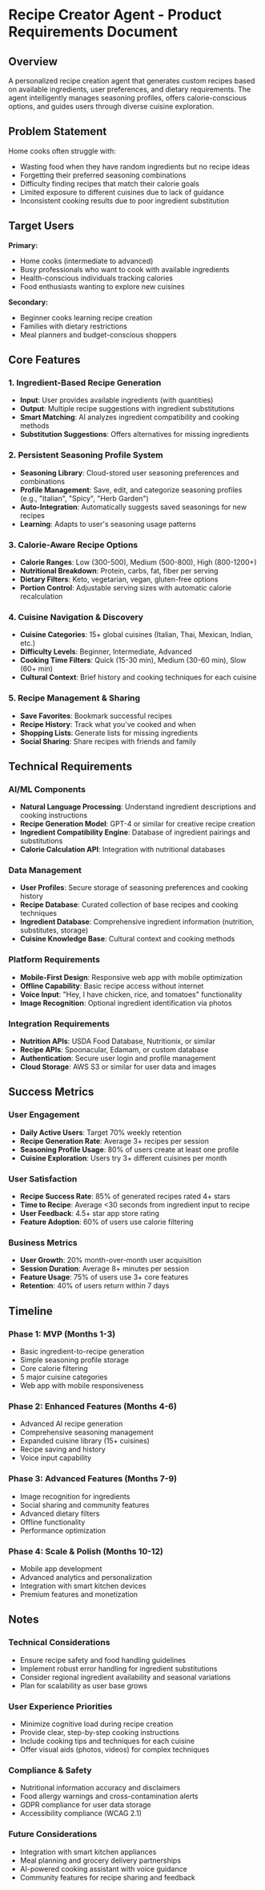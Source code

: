 # Recipe Creator Agent - Product Requirements Document

## Overview
A personalized recipe creation agent that generates custom recipes based on available ingredients, user preferences, and dietary requirements. The agent intelligently manages seasoning profiles, offers calorie-conscious options, and guides users through diverse cuisine exploration.

## Problem Statement
Home cooks often struggle with:
- Wasting food when they have random ingredients but no recipe ideas
- Forgetting their preferred seasoning combinations
- Difficulty finding recipes that match their calorie goals
- Limited exposure to different cuisines due to lack of guidance
- Inconsistent cooking results due to poor ingredient substitution

## Target Users
**Primary:**
- Home cooks (intermediate to advanced)
- Busy professionals who want to cook with available ingredients
- Health-conscious individuals tracking calories
- Food enthusiasts wanting to explore new cuisines

**Secondary:**
- Beginner cooks learning recipe creation
- Families with dietary restrictions
- Meal planners and budget-conscious shoppers

## Core Features

### 1. Ingredient-Based Recipe Generation
- **Input**: User provides available ingredients (with quantities)
- **Output**: Multiple recipe suggestions with ingredient substitutions
- **Smart Matching**: AI analyzes ingredient compatibility and cooking methods
- **Substitution Suggestions**: Offers alternatives for missing ingredients

### 2. Persistent Seasoning Profile System
- **Seasoning Library**: Cloud-stored user seasoning preferences and combinations
- **Profile Management**: Save, edit, and categorize seasoning profiles (e.g., "Italian", "Spicy", "Herb Garden")
- **Auto-Integration**: Automatically suggests saved seasonings for new recipes
- **Learning**: Adapts to user's seasoning usage patterns

### 3. Calorie-Aware Recipe Options
- **Calorie Ranges**: Low (300-500), Medium (500-800), High (800-1200+)
- **Nutritional Breakdown**: Protein, carbs, fat, fiber per serving
- **Dietary Filters**: Keto, vegetarian, vegan, gluten-free options
- **Portion Control**: Adjustable serving sizes with automatic calorie recalculation

### 4. Cuisine Navigation & Discovery
- **Cuisine Categories**: 15+ global cuisines (Italian, Thai, Mexican, Indian, etc.)
- **Difficulty Levels**: Beginner, Intermediate, Advanced
- **Cooking Time Filters**: Quick (15-30 min), Medium (30-60 min), Slow (60+ min)
- **Cultural Context**: Brief history and cooking techniques for each cuisine

### 5. Recipe Management & Sharing
- **Save Favorites**: Bookmark successful recipes
- **Recipe History**: Track what you've cooked and when
- **Shopping Lists**: Generate lists for missing ingredients
- **Social Sharing**: Share recipes with friends and family

## Technical Requirements

### AI/ML Components
- **Natural Language Processing**: Understand ingredient descriptions and cooking instructions
- **Recipe Generation Model**: GPT-4 or similar for creative recipe creation
- **Ingredient Compatibility Engine**: Database of ingredient pairings and substitutions
- **Calorie Calculation API**: Integration with nutritional databases

### Data Management
- **User Profiles**: Secure storage of seasoning preferences and cooking history
- **Recipe Database**: Curated collection of base recipes and cooking techniques
- **Ingredient Database**: Comprehensive ingredient information (nutrition, substitutes, storage)
- **Cuisine Knowledge Base**: Cultural context and cooking methods

### Platform Requirements
- **Mobile-First Design**: Responsive web app with mobile optimization
- **Offline Capability**: Basic recipe access without internet
- **Voice Input**: "Hey, I have chicken, rice, and tomatoes" functionality
- **Image Recognition**: Optional ingredient identification via photos

### Integration Requirements
- **Nutrition APIs**: USDA Food Database, Nutritionix, or similar
- **Recipe APIs**: Spoonacular, Edamam, or custom database
- **Authentication**: Secure user login and profile management
- **Cloud Storage**: AWS S3 or similar for user data and images

## Success Metrics

### User Engagement
- **Daily Active Users**: Target 70% weekly retention
- **Recipe Generation Rate**: Average 3+ recipes per session
- **Seasoning Profile Usage**: 80% of users create at least one profile
- **Cuisine Exploration**: Users try 3+ different cuisines per month

### User Satisfaction
- **Recipe Success Rate**: 85% of generated recipes rated 4+ stars
- **Time to Recipe**: Average <30 seconds from ingredient input to recipe
- **User Feedback**: 4.5+ star app store rating
- **Feature Adoption**: 60% of users use calorie filtering

### Business Metrics
- **User Growth**: 20% month-over-month user acquisition
- **Session Duration**: Average 8+ minutes per session
- **Feature Usage**: 75% of users use 3+ core features
- **Retention**: 40% of users return within 7 days

## Timeline

### Phase 1: MVP (Months 1-3)
- Basic ingredient-to-recipe generation
- Simple seasoning profile storage
- Core calorie filtering
- 5 major cuisine categories
- Web app with mobile responsiveness

### Phase 2: Enhanced Features (Months 4-6)
- Advanced AI recipe generation
- Comprehensive seasoning management
- Expanded cuisine library (15+ cuisines)
- Recipe saving and history
- Voice input capability

### Phase 3: Advanced Features (Months 7-9)
- Image recognition for ingredients
- Social sharing and community features
- Advanced dietary filters
- Offline functionality
- Performance optimization

### Phase 4: Scale & Polish (Months 10-12)
- Mobile app development
- Advanced analytics and personalization
- Integration with smart kitchen devices
- Premium features and monetization

## Notes

### Technical Considerations
- Ensure recipe safety and food handling guidelines
- Implement robust error handling for ingredient substitutions
- Consider regional ingredient availability and seasonal variations
- Plan for scalability as user base grows

### User Experience Priorities
- Minimize cognitive load during recipe creation
- Provide clear, step-by-step cooking instructions
- Include cooking tips and techniques for each cuisine
- Offer visual aids (photos, videos) for complex techniques

### Compliance & Safety
- Nutritional information accuracy and disclaimers
- Food allergy warnings and cross-contamination alerts
- GDPR compliance for user data storage
- Accessibility compliance (WCAG 2.1)

### Future Considerations
- Integration with smart kitchen appliances
- Meal planning and grocery delivery partnerships
- AI-powered cooking assistant with voice guidance
- Community features for recipe sharing and feedback 